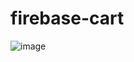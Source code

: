 # firebase-cart
![image](https://user-images.githubusercontent.com/82393033/207140366-6d883d78-0ece-453a-99aa-47b2a5a7438e.png)
